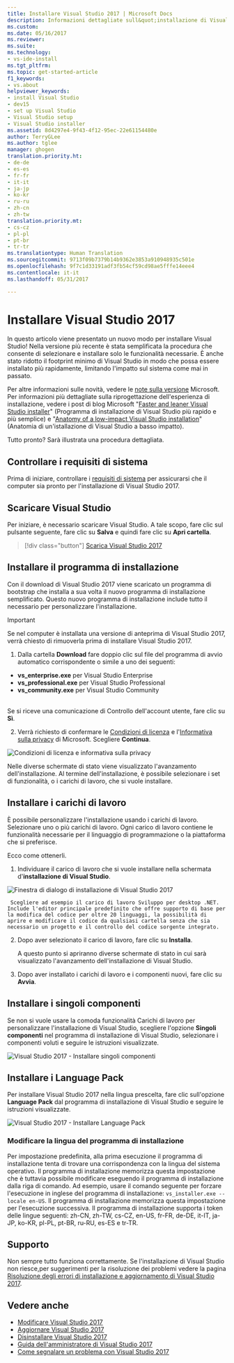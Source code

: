 ```yaml
---
title: Installare Visual Studio 2017 | Microsoft Docs
description: Informazioni dettagliate sull&quot;installazione di Visual Studio.
ms.custom: 
ms.date: 05/16/2017
ms.reviewer: 
ms.suite: 
ms.technology:
- vs-ide-install
ms.tgt_pltfrm: 
ms.topic: get-started-article
f1_keywords:
- vs.about
helpviewer_keywords:
- install Visual Studio
- dev15
- set up Visual Studio
- Visual Studio setup
- Visual Studio installer
ms.assetid: 8d4297e4-9f43-4f12-95ec-22e61154480e
author: TerryGLee
ms.author: tglee
manager: ghogen
translation.priority.ht:
- de-de
- es-es
- fr-fr
- it-it
- ja-jp
- ko-kr
- ru-ru
- zh-cn
- zh-tw
translation.priority.mt:
- cs-cz
- pl-pl
- pt-br
- tr-tr
ms.translationtype: Human Translation
ms.sourcegitcommit: 9713f09b7379b14b9362e3853a910948935c501e
ms.openlocfilehash: 9f7c1d33191adf3fb54cf59cd98ae5fffe14eee4
ms.contentlocale: it-it
ms.lasthandoff: 05/31/2017

---
```

# <a name="install-visual-studio-2017"></a>Installare Visual Studio 2017
In questo articolo viene presentato un nuovo modo per installare Visual Studio! Nella versione più recente è stata semplificata la procedura che consente di selezionare e installare solo le funzionalità necessarie. È anche stato ridotto il footprint minimo di Visual Studio in modo che possa essere installato più rapidamente, limitando l'impatto sul sistema come mai in passato.

Per altre informazioni sulle novità, vedere le [note sulla versione](https://www.visualstudio.com/news/releasenotes/vs2017-relnotes) Microsoft. Per informazioni più dettagliate sulla riprogettazione dell'esperienza di installazione, vedere i post di blog Microsoft "[Faster and leaner Visual Studio installer](https://blogs.msdn.microsoft.com/visualstudio/2016/04/01/faster-leaner-visual-studio-installer/)" (Programma di installazione di Visual Studio più rapido e più semplice) e "[Anatomy of a low-impact Visual Studio installation](https://blogs.msdn.microsoft.com/visualstudio/2016/04/25/anatomy-of-a-low-impact-visual-studio-install/)" (Anatomia di un'istallazione di Visual Studio a basso impatto).  

Tutto pronto? Sarà illustrata una procedura dettagliata.

## <a name="check-system-requirements"></a>Controllare i requisiti di sistema
Prima di iniziare, controllare i [requisiti di sistema](https://www.visualstudio.com/productinfo/vs2017-system-requirements-vs) per assicurarsi che il computer sia pronto per l'installazione di Visual Studio 2017.

## <a name="download-visual-studio"></a>Scaricare Visual Studio
Per iniziare, è necessario scaricare Visual Studio. A tale scopo, fare clic sul pulsante seguente, fare clic su **Salva** e quindi fare clic su **Apri cartella**.

 > [!div class="button"]
 > [Scarica Visual Studio 2017](https://aka.ms/vsdownload?utm_source=mscom&utm_campaign=msdocs)

## <a name="install-the-installer"></a>Installare il programma di installazione  
Con il download di Visual Studio 2017 viene scaricato un programma di bootstrap che installa a sua volta il nuovo programma di installazione semplificato. Questo nuovo programma di installazione include tutto il necessario per personalizzare l'installazione.  

> [!IMPORTANT]
> Se nel computer è installata una versione di anteprima di Visual Studio 2017, verrà chiesto di rimuoverla prima di installare Visual Studio 2017.

1.  Dalla cartella **Download** fare doppio clic sul file del programma di avvio automatico corrispondente o simile a uno dei seguenti:

  * **vs_enterprise.exe** per Visual Studio Enterprise
  * **vs_professional.exe** per Visual Studio Professional
  * **vs_community.exe** per Visual Studio Community  <br><br>

  Se si riceve una comunicazione di Controllo dell'account utente, fare clic su **Sì**.  

2.  Verrà richiesto di confermare le [Condizioni di licenza](https://www.visualstudio.com/license-terms/) e l'[Informativa sulla privacy](https://go.microsoft.com/fwlink/?LinkID=824704) di Microsoft. Scegliere **Continua**.  

   ![Condizioni di licenza e informativa sulla privacy](~/install/media/vs2017-privacy-and-license-terms.PNG "Condizioni di licenza e informativa sulla privacy")  

Nelle diverse schermate di stato viene visualizzato l'avanzamento dell'installazione. Al termine dell'installazione, è possibile selezionare i set di funzionalità, o i carichi di lavoro, che si vuole installare.

## <a name="install-workloads"></a>Installare i carichi di lavoro  
 È possibile personalizzare l'installazione usando i carichi di lavoro. Selezionare uno o più carichi di lavoro. Ogni carico di lavoro contiene le funzionalità necessarie per il linguaggio di programmazione o la piattaforma che si preferisce.  

 Ecco come ottenerli.  

1.  Individuare il carico di lavoro che si vuole installare nella schermata d'**installazione di Visual Studio**.  

  ![Finestra di dialogo di installazione di Visual Studio 2017](~/install/media/vs2017-workloads.PNG "Installare carichi di lavoro di Visual Studio")

     Scegliere ad esempio il carico di lavoro Sviluppo per desktop .NET. Include l'editor principale predefinito che offre supporto di base per la modifica del codice per oltre 20 linguaggi, la possibilità di aprire e modificare il codice da qualsiasi cartella senza che sia necessario un progetto e il controllo del codice sorgente integrato.  

2.  Dopo aver selezionato il carico di lavoro, fare clic su **Installa**.  

    A questo punto si apriranno diverse schermate di stato in cui sarà visualizzato l'avanzamento dell'installazione di Visual Studio.

3.  Dopo aver installato i carichi di lavoro e i componenti nuovi, fare clic su **Avvia**.

## <a name="install-individual-components"></a>Installare i singoli componenti

Se non si vuole usare la comoda funzionalità Carichi di lavoro per personalizzare l'installazione di Visual Studio, scegliere l'opzione **Singoli componenti** nel programma di installazione di Visual Studio, selezionare i componenti voluti e seguire le istruzioni visualizzate.

  ![Visual Studio 2017 - Installare singoli componenti](~/install/media/vs2017-components.PNG "Installare singoli componenti di Visual Studio")

## <a name="install-language-packs"></a>Installare i Language Pack

Per installare Visual Studio 2017 nella lingua prescelta, fare clic sull'opzione **Language Pack** dal programma di installazione di Visual Studio e seguire le istruzioni visualizzate.

  ![Visual Studio 2017 - Installare Language Pack](~/install/media/vs2017-languages.PNG "Installare Language Pack di Visual Studio")

### <a name="change-the-installer-language"></a>Modificare la lingua del programma di installazione

Per impostazione predefinita, alla prima esecuzione il programma di installazione tenta di trovare una corrispondenza con la lingua del sistema operativo. Il programma di installazione memorizza questa impostazione che è tuttavia possibile modificare eseguendo il programma di installazione dalla riga di comando. Ad esempio, usare il comando seguente per forzare l'esecuzione in inglese del programma di installazione: `vs_installer.exe --locale en-US`. Il programma di installazione memorizza questa impostazione per l'esecuzione successiva. Il programma di installazione supporta i token delle lingue seguenti: zh-CN, zh-TW, cs-CZ, en-US, fr-FR, de-DE, it-IT, ja-JP, ko-KR, pl-PL, pt-BR, ru-RU, es-ES e tr-TR.

## <a name="get-support"></a>Supporto
Non sempre tutto funziona correttamente. Se l'installazione di Visual Studio non riesce,per suggerimenti per la risoluzione dei problemi vedere la pagina [Risoluzione degli errori di installazione e aggiornamento di Visual Studio 2017](troubleshooting-installation-issues.md).

## <a name="see-also"></a>Vedere anche  
* [Modificare Visual Studio 2017](modify-visual-studio.md)
* [Aggiornare Visual Studio 2017](update-visual-studio.md)
* [Disinstallare Visual Studio 2017](uninstall-visual-studio.md)
* [Guida dell'amministratore di Visual Studio 2017](visual-studio-administrator-guide.md)
* [Come segnalare un problema con Visual Studio 2017](../ide/how-to-report-a-problem-with-visual-studio-2017.md)


